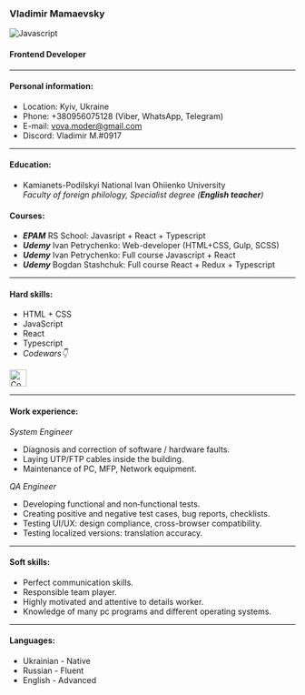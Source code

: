 ### Vladimir Mamaevsky  
![Javascript](https://camo.githubusercontent.com/9d07c04bdd98c662d5df9d4e1cc1de8446ffeaebca330feb161f1fb8e1188204/68747470733a2f2f696d672e736869656c64732e696f2f62616467652f4a6176615363726970742d4637444631453f7374796c653d666f722d7468652d6261646765266c6f676f3d6a617661736372697074266c6f676f436f6c6f723d626c61636b)  
#### Frontend Developer

---
#### Personal information:

- Location: Kyiv, Ukraine
- Phone: +380956075128 (Viber, WhatsApp, Telegram)
- E-mail: vova.moder@gmail.com
- Discord: Vladimir M.#0917

---
#### Education:

- Kamianets-Podilskyi National Ivan Ohiienko University  
*Faculty of foreign philology, Specialist degree (***English teacher***)*

#### Courses:
- ***EPAM*** RS School: Javasript + React + Typescript
- ***Udemy*** Ivan Petrychenko: Web-developer (HTML+CSS, Gulp, SCSS)
- ***Udemy*** Ivan Petrychenko: Full course Javascript + React
- ***Udemy*** Bogdan Stashchuk: Full course React + Redux + Typescript

---
#### Hard skills:

- HTML + CSS
- JavaScript
- React
- Typescript
- *Codewars👇*  
<a href="https://www.codewars.com/users/VladimirMamaevsky" target="_blank">
  <img height=30 alt="Codewars" src="https://www.codewars.com/users/VladimirMamaevsky/badges/large?logo=false"/>
</a>   

---
#### Work experience:

*System Engineer*
- Diagnosis and correction of software / hardware faults.
- Laying UTP/FTP cables inside the building.
- Maintenance of PC, MFP, Network equipment.


*QA Engineer*
- Developing functional and non‑functional tests.
- Creating positive and negative test cases, bug reports, checklists.
- Testing UI/UX: design compliance, cross-browser compatibility.
- Testing localized versions: translation accuracy.       

---
#### Soft skills:

- Perfect communication skills.
- Responsible team player.
- Highly motivated and attentive to details worker.
- Knowledge of many pc programs and different operating systems.

---
#### Languages:

- Ukrainian - Native
- Russian - Fluent
- English - Advanced
